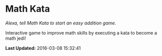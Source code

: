 # Math Kata
*Alexa, tell Math Kata to start an easy addition game.*

Interactive game to improve math skills by executing a kata to become a math jedi!

**Last Updated:** 2016-03-08 15:32:41